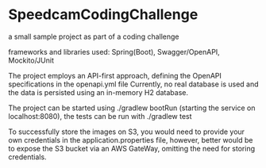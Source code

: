 # SpeedcamCodingChallenge
a small sample project as part of a coding challenge

frameworks and libraries used: Spring(Boot), Swagger/OpenAPI, Mockito/JUnit

The project employs an API-first approach, defining the OpenAPI specifications in the openapi.yml file 
Currently, no real database is used and the data is persisted using an in-memory H2 database. 

The project can be started using ./gradlew bootRun (starting the service on localhost:8080), the tests can be run with ./gradlew test

To successfully store the images on S3, you would need to provide your own credentials in the application.properties file, however, better would be to expose the S3 bucket via an AWS GateWay, omitting the need for storing credentials. 


